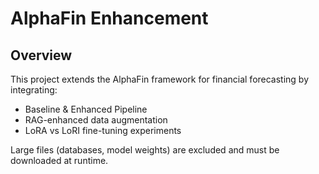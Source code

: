 
# AlphaFin Enhancement

## Overview
This project extends the AlphaFin framework for financial forecasting by integrating:
- Baseline & Enhanced Pipeline
- RAG-enhanced data augmentation
- LoRA vs LoRI fine-tuning experiments

Large files (databases, model weights) are excluded and must be downloaded at runtime.
